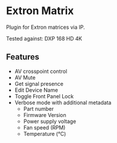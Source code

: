 # Extron Matrix

Plugin for Extron matrices via IP.

Tested against: DXP 168 HD 4K

## Features

- AV crosspoint control
- AV Mute
- Get signal presence
- Edit Device Name
- Toggle Front Panel Lock
- Verbose mode with additional metadata
  - Part number
  - Firmware Version
  - Power supply voltage
  - Fan speed (RPM)
  - Temperature (°C)
  